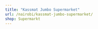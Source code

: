 ```yaml
---
title: "Kassmat Jumbo Supermarket"
url: /nairobi/kassmat-jumbo-supermarket/
shop: Supermarkt
---
```

